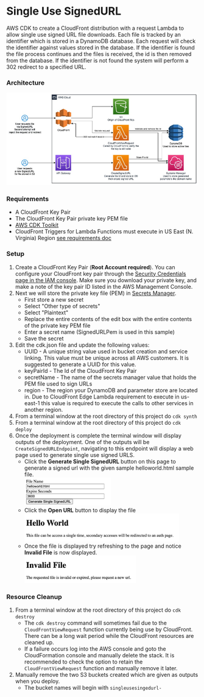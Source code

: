 # Single Use SignedURL
AWS CDK to create a CloudFront distribution with a request Lambda to allow single use signed URL file downloads. Each file is tracked by an identifier which is stored in a DynamoDB database. 
Each request will check the identifier against values stored in the database. 
If the identifier is found the file process continues and the files is received, the id is then removed from the database.
If the identifier is not found the system will perform a 302 redirect to a specified URL.

### Architecture
<img alt="Architecture" src="./images/singleusesignedurl.jpg" />

### Requirements
* A CloudFront Key Pair
* The CloudFront Key Pair private key PEM file
* <a href="https://docs.aws.amazon.com/cdk/latest/guide/cli.html">AWS CDK Toolkit</a>
* CloudFront Triggers for Lambda Functions must execute in US East (N. Virginia) Region <a href="https://docs.aws.amazon.com/AmazonCloudFront/latest/DeveloperGuide/lambda-requirements-limits.html#lambda-requirements-cloudfront-triggers">see requirements doc</a>

### Setup
1. Create a CloudFront Key Pair (**Root Account required**).
You can configure your CloudFront key pair through the <a href="https://console.aws.amazon.com/iam/home?region=us-east-1#security_credential">Security Credentials page in the IAM console</a>. 
Make sure you download your private key, and make a note of the key pair ID listed in the AWS Management Console.
1. Next we will store the private key file (PEM) in <a href="https://console.aws.amazon.com/secretsmanager/home?region=us-east-1#/listSecrets">Secrets Manager</a>.
    * First store a new secret 
    * Select "Other type of secrets"
    * Select "Plaintext"
    * Replace the entire contents of the edit box with the entire contents of the private key PEM file
    * Enter a secret name (SignedURLPem is used in this sample)
    * Save the secret
1. Edit the cdk.json file and update the following values:
    * UUID - A unique string value used in bucket creation and service linking. This value must be unique across all AWS customers. It is suggested to generate a UUID for this value.
    * keyPairId - The Id of the CloudFront Key Pair
    * secretName - The name of the secrets manager value that holds the PEM file used to sign URLs
    * region - The region your DynamoDB and parameter store are located in. Due to CloudFront Edge Lambda requirement to execute in us-east-1 this value is required to execute the calls to other services in another region.
1. From a terminal window at the root directory of this project do ```cdk synth```
1. From a terminal window at the root directory of this project do ```cdk deploy```
1. Once the deployment is complete the terminal window will display outputs of the deployment. One of the outputs will be ```CreateSignedURLEndpoint```, navigating to this endpoint will display a web page used to generate single use signed URLS.
    * Click the **Generate Single SignedURL** button on this page to generate a signed url with the given sample helloworld.html sample file.</br><img  alt="Generate Web Page" src="./images/Generate.jpg" width="226" height="74">
    * Click the **Open URL** button to display the file</br><img alt="Hello World Web Page" src="./images/HelloWorldPage.jpg" width="406" height="74">
    * Once the file is displayed try refreshing to the page and notice **Invalid File** is now displayed.</br><img alt="Invalid Web Page" src="./images/InvalidFile.jpg" width="292" height="72">

### Resource Cleanup
1. From a terminal window at the root directory of this project do ```cdk destroy```
    * The ```cdk destroy``` command will sometimes fail due to the ```CloudFrontViewRequest``` function currently being use by CloudFront. There can be a long wait period while the CloudFront resources are cleaned up.
    * If a failure occurs log into the AWS console and goto the CloudFormation console and manually delete the stack. It is recommended to check the option to retain the ```CloudFrontViewRequest``` function and manually remove it later.
1. Manually remove the two S3 buckets created which are given as outputs when you deploy.
    * The bucket names will begin with ```singleusesingedurl-```
